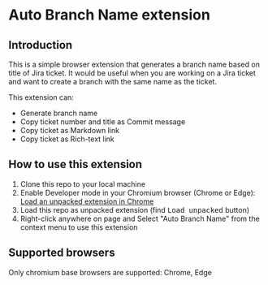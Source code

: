 # Auto Branch Name extension

## Introduction

This is a simple browser extension that generates a branch name based on title of Jira ticket. It would be useful when you are working on a Jira ticket and want to create a branch with the same name as the ticket.

This extension can:

- Generate branch name
- Copy ticket number and title as Commit message
- Copy ticket as Markdown link
- Copy ticket as Rich-text link

## How to use this extension

1. Clone this repo to your local machine
2. Enable Developer mode in your Chromium browser (Chrome or Edge): [Load an unpacked extension in Chrome](https://developer.chrome.com/docs/extensions/get-started/tutorial/hello-world#load-unpacked)
3. Load this repo as unpacked extension (find <kbd>Load unpacked</kbd> button)
4. Right-click anywhere on page and Select "Auto Branch Name" from the context
   menu to use this extension

## Supported browsers

Only chromium base browsers are supported: Chrome, Edge
